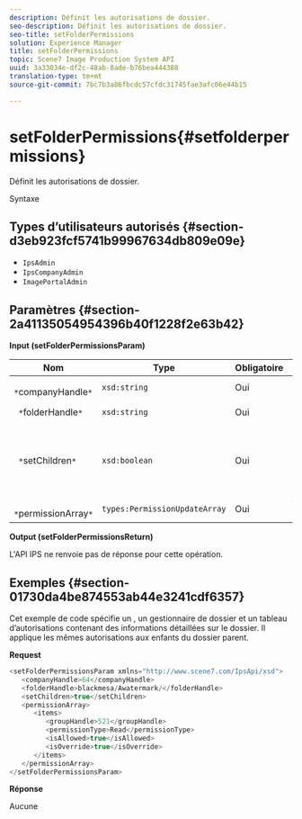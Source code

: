 ```yaml
---
description: Définit les autorisations de dossier.
seo-description: Définit les autorisations de dossier.
seo-title: setFolderPermissions
solution: Experience Manager
title: setFolderPermissions
topic: Scene7 Image Production System API
uuid: 3a33034e-df2c-48ab-8ade-b76bea444388
translation-type: tm+mt
source-git-commit: 7bc7b3a86fbcdc57cfdc31745fae3afc06e44b15

---
```



# setFolderPermissions{#setfolderpermissions}

Définit les autorisations de dossier.

Syntaxe

## Types d’utilisateurs autorisés {#section-d3eb923fcf5741b99967634db809e09e}

* `IpsAdmin`
* `IpsCompanyAdmin`
* `ImagePortalAdmin`

## Paramètres {#section-2a41135054954396b40f1228f2e63b42}

**Input (setFolderPermissionsParam)**

| Nom | Type | Obligatoire | Description |
|---|---|---|---|
| ` *`companyHandle`*` | `xsd:string` | Oui |  poignée. |
| ` *`folderHandle`*` | `xsd:string` | Oui | Poignée de dossier. |
| ` *`setChildren`*` | `xsd:boolean` | Oui | Définit les autorisations sur les enfants qui appartiennent au dossier. |
| ` *`permissionArray`*` | `types:PermissionUpdateArray` | Oui | tableau des autorisations. |

**Output (setFolderPermissionsReturn)**

L&#39;API IPS ne renvoie pas de réponse pour cette opération.

## Exemples {#section-01730da4be874553ab44e3241cdf6357}

Cet exemple de code spécifie un , un gestionnaire de dossier et un tableau d’autorisations contenant des informations détaillées sur le dossier. Il applique les mêmes autorisations aux enfants du dossier parent.

**Request**

```java
<setFolderPermissionsParam xmlns="http://www.scene7.com/IpsApi/xsd">
   <companyHandle>64</companyHandle>
   <folderHandle>blackmesa/Awatermark/</folderHandle>
   <setChildren>true</setChildren>
   <permissionArray>
      <items>
         <groupHandle>521</groupHandle>
         <permissionType>Read</permissionType>
         <isAllowed>true</isAllowed>
         <isOverride>true</isOverride>
      </items>
   </permissionArray>
</setFolderPermissionsParam>
```

**Réponse**

Aucune
